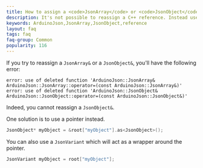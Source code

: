 ```yaml
---
title: How to assign a <code>JsonArray</code> or <code>JsonObject</code>?
description: It's not possible to reassign a C++ reference. Instead use a pointer or a JsonVariant.
keywords: ArduinoJson,JsonArray,JsonObject,reference
layout: faq
tags: faq
faq-group: Common
popularity: 116
---
```


If you try to reassign a `JsonArray&` or a `JsonObject&`, you'll have the following error:

```
error: use of deleted function 'ArduinoJson::JsonArray& ArduinoJson::JsonArray::operator=(const ArduinoJson::JsonArray&)'
error: use of deleted function 'ArduinoJson::JsonObject& ArduinoJson::JsonObject::operator=(const ArduinoJson::JsonObject&)'
```

Indeed, you cannot reassign a `JsonObject&`.

One solution is to use a pointer instead.

```c++
JsonObject* myObject = &root["myObject"].as<JsonObject>();
```

You can also use a `JsonVariant` which will act as a wrapper around the pointer.

```c++
JsonVariant myObject = root["myObject"];
```

